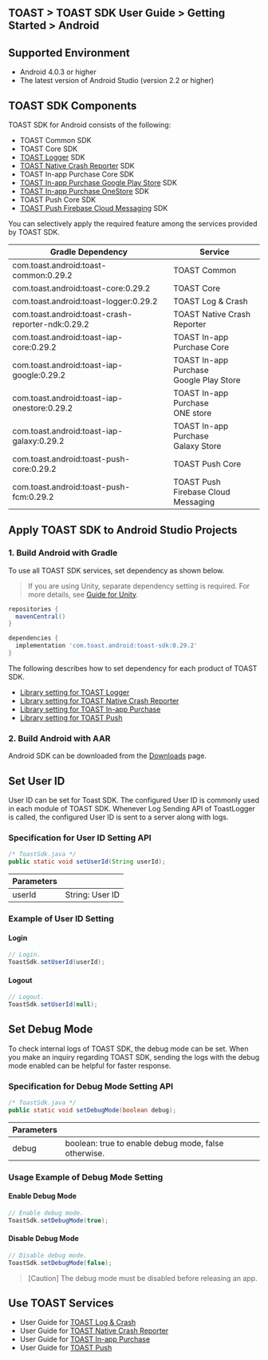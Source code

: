 ## TOAST > TOAST SDK User Guide > Getting Started > Android

## Supported Environment

* Android 4.0.3 or higher
* The latest version of Android Studio (version 2.2 or higher)

## TOAST SDK Components

TOAST SDK for Android consists of the following:

* TOAST Common SDK
* TOAST Core SDK
* [TOAST Logger](./log-collector-android) SDK
* [TOAST Native Crash Reporter](./log-collector-ndk) SDK
* TOAST In-app Purchase Core SDK
* [TOAST In-app Purchase Google Play Store](./iap-android) SDK
* [TOAST In-app Purchase OneStore](./iap-android) SDK
* TOAST Push Core SDK
* [TOAST Push Firebase Cloud Messaging](./push-android) SDK

You can selectively apply the required feature among the services provided by TOAST SDK.

| Gradle Dependency                           | Service           |
| ------------------------------------------- | ----------------- |
| com.toast.android:toast-common:0.29.2       | TOAST Common      |
| com.toast.android:toast-core:0.29.2         | TOAST Core        |
| com.toast.android:toast-logger:0.29.2       | TOAST Log & Crash |
| com.toast.android:toast-crash-reporter-ndk:0.29.2       | TOAST Native Crash Reporter |
| com.toast.android:toast-iap-core:0.29.2     | TOAST In-app Purchase Core |
| com.toast.android:toast-iap-google:0.29.2   | TOAST In-app Purchase <br>Google Play Store |
| com.toast.android:toast-iap-onestore:0.29.2 | TOAST In-app Purchase <br>ONE store |
| com.toast.android:toast-iap-galaxy:0.29.2 | TOAST In-app Purchase <br>Galaxy Store |
| com.toast.android:toast-push-core:0.29.2    | TOAST Push Core   |
| com.toast.android:toast-push-fcm:0.29.2    | TOAST Push <br>Firebase Cloud Messaging |

## Apply TOAST SDK to Android Studio Projects

### 1. Build Android with Gradle

To use all TOAST SDK services, set dependency as shown below.

> If you are using Unity, separate dependency setting is required.
> For more details, see [Guide for Unity](./getting-started-unity/#android).

```groovy
repositories {
  mavenCentral()
}

dependencies {
  implementation 'com.toast.android:toast-sdk:0.29.2'
}
```

The following describes how to set dependency for each product of TOAST SDK.

- [Library setting for TOAST Logger](./log-collector-android/#_1)
- [Library setting for TOAST Native Crash Reporter](./log-collector-ndk/#_1)
- [Library setting for TOAST In-app Purchase](./iap-android/#_2)
- [Library setting for TOAST Push](./push-android/#_2)

### 2. Build Android with AAR

Android SDK can be downloaded from the [Downloads](../../../Download/#toast-sdk) page.

## Set User ID

User ID can be set for Toast SDK.
The configured User ID is commonly used in each module of TOAST SDK.
Whenever Log Sending API of ToastLogger is called, the configured User ID is sent to a server along with logs.

### Specification for User ID Setting API

```java
/* ToastSdk.java */
public static void setUserId(String userId);
```

| Parameters | |
| -- | -- |
| userId | String: User ID|

### Example of User ID Setting

#### Login

```java
// Login.
ToastSdk.setUserId(userId);
```

#### Logout

```java
// Logout.
ToastSdk.setUserId(null);
```

## Set Debug Mode

To check internal logs of TOAST SDK, the debug mode can be set.
When you make an inquiry regarding TOAST SDK, sending the logs with the debug mode enabled can be helpful for faster response.

### Specification for Debug Mode Setting API

```java
/* ToastSdk.java */
public static void setDebugMode(boolean debug);
```

| Parameters | |
| -- | -- |
| debug | boolean: true to enable debug mode, false otherwise.|

### Usage Example of Debug Mode Setting

#### Enable Debug Mode

```java
// Enable debug mode.
ToastSdk.setDebugMode(true);
```

#### Disable Debug Mode

```java
// Disable debug mode.
ToastSdk.setDebugMode(false);
```

> [Caution] The debug mode must be disabled before releasing an app.

## Use TOAST Services

* User Guide for [TOAST Log & Crash](./log-collector-android)
* User Guide for [TOAST Native Crash Reporter](./log-collector-ndk)
* User Guide for [TOAST In-app Purchase](./iap-android)
* User Guide for [TOAST Push](./push-android)
